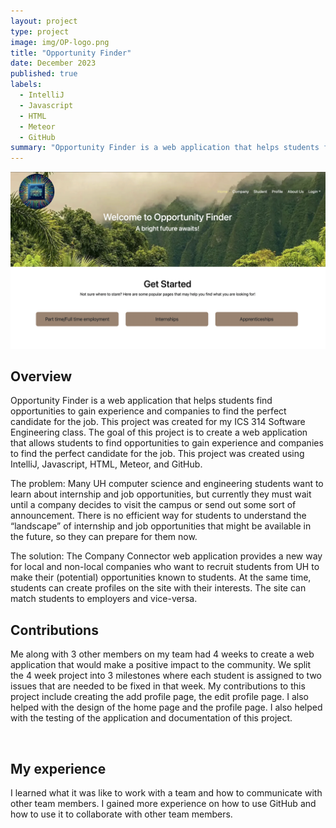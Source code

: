 ```yaml
---
layout: project
type: project
image: img/OP-logo.png
title: "Opportunity Finder"
date: December 2023
published: true
labels:
  - IntelliJ
  - Javascript
  - HTML
  - Meteor
  - GitHub
summary: "Opportunity Finder is a web application that helps students find opportunities to gain experience and companies to find the perfect candidate for the job."
---
```


<img class="img-fluid" src="../img/home-page-OP.png" alt="">

## Overview

Opportunity Finder is a web application that helps students find opportunities to gain experience and companies to find the perfect candidate for the job. This project was created for my ICS 314 Software Engineering class. The goal of this project is to create a web application that allows students to find opportunities to gain experience and companies to find the perfect candidate for the job. This project was created using IntelliJ, Javascript, HTML, Meteor, and GitHub.

The problem: Many UH computer science and engineering students want to learn about internship and job opportunities, but currently they must wait until a company decides to visit the campus or send out some sort of announcement. There is no efficient way for students to understand the “landscape” of internship and job opportunities that might be available in the future, so they can prepare for them now.

The solution: The Company Connector web application provides a new way for local and non-local companies who want to recruit students from UH to make their (potential) opportunities known to students. At the same time, students can create profiles on the site with their interests. The site can match students to employers and vice-versa.

## Contributions
Me along with 3 other members on my team had 4 weeks to create a web application that would make a positive impact to the community. We split the 4 week project into 3 milestones where each student is assigned to two issues that are needed to be fixed in that week. 
My contributions to this project include creating the add profile page, the edit profile page. I also helped with the design of the home page and the profile page. I also helped with the testing of the application and documentation of this project.

<img class="img-fluid" src="../img/add-profile.png" alt="">

## My experience

I learned what it was like to work with a team and how to communicate with other team members. I gained more experience on how to use GitHub and how to use it to collaborate with other team members. 



